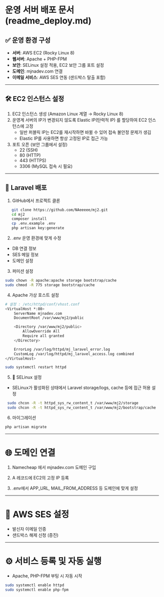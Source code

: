 # 운영 서버 배포 문서 (readme_deploy.md)

## ✅ 운영 환경 구성
- **서버**: AWS EC2 (Rocky Linux 8)
- **웹서버**: Apache + PHP-FPM
- **보안**: SELinux 설정 적용, EC2 보안 그룹 포트 설정
- **도메인**: mjnadev.com 연결
- **이메일 서비스**: AWS SES 연동 (샌드박스 탈출 포함)

---

## 🛠 EC2 인스턴스 설정

1. EC2 인스턴스 생성 (Amazon Linux 계열 → Rocky Linux 8)
2. 운영계 서버의 IP가 변경되지 않도록 Elastic IP(탄력적 IP) 를 할당하여 EC2 인스턴스에 고정
   - 일반 퍼블릭 IP는 EC2를 재시작하면 바뀔 수 있어 접속 불안정 문제가 생김  
   - Elastic IP를 사용하면 항상 고정된 IP로 접근 가능
3. 포트 오픈 (보안 그룹에서 설정)
   - 22 (SSH)
   - 80 (HTTP)
   - 443 (HTTPS)
   - 3306 (MySQL 접속 시 필요)

---

## 📁 Laravel 배포

1. GitHub에서 프로젝트 클론  
```bash
   git clone https://github.com/NAeeeee/mj2.git
   cd mj2
   composer install
   cp .env.example .env
   php artisan key:generate
```

2. .env 운영 환경에 맞게 수정
- DB 연결 정보
- SES 메일 정보
- 도메인 설정

3. 퍼미션 설정

```bash
sudo chown -R apache:apache storage bootstrap/cache
sudo chmod -R 775 storage bootstrap/cache
```

4. Apache 가상 호스트 설정
```bash
# 설정 : /etc/httpd/conf/vhost.conf
<VirtualHost *:80>
    ServerName mjnadev.com
    DocumentRoot /var/www/mj2/public

    <Directory /var/www/mj2/public>
        AllowOverride All
        Require all granted
    </Directory>

    ErrorLog /var/log/httpd/mj_laravel_error.log
    CustomLog /var/log/httpd/mj_laravel_access.log combined
</VirtualHost>

sudo systemctl restart httpd

```

5. 🔐 SELinux 설정
- SELinux가 활성화된 상태에서 Laravel storage/logs, cache 등에 접근 허용 설정

```bash
 sudo chcon -R -t httpd_sys_rw_content_t /var/www/mj2/storage
 sudo chcon -R -t httpd_sys_rw_content_t /var/www/mj2/bootstrap/cache
```

6. 마이그레이션
```bash
php artisan migrate
```

---

# 🌐 도메인 연결
1. Namecheap 에서 mjnadev.com 도메인 구입

2. A 레코드에 EC2의 고정 IP 등록

3. .env에서 APP_URL, MAIL_FROM_ADDRESS 등 도메인에 맞게 설정

---

# 📧 AWS SES 설정
- 발신자 이메일 인증
- 샌드박스 해제 신청 (증진)

---

# ⚙️ 서비스 등록 및 자동 실행
- Apache, PHP-FPM 부팅 시 자동 시작

```bash
sudo systemctl enable httpd
sudo systemctl enable php-fpm
```
